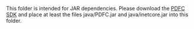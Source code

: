This folder is intended for JAR dependencies. Please download the [PDFC SDK](https://download.inetsoftware.de/pdfc-sdk-latest.zip) and place at least the files java/PDFC.jar and java/inetcore.jar into this folder.

